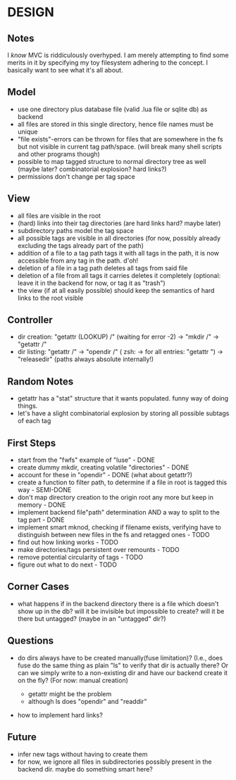 DESIGN
======

Notes
-----
I _know_ MVC is riddiculously overhyped. I am merely attempting to find some merits in it by specifying my toy filesystem adhering to the concept. I basically want to see what it's all about. 


Model
-----
- use one directory plus database file (valid .lua file or sqlite db) as backend
- all files are stored in this single directory, hence file names must be unique
- "file exists"-errors can be thrown for files that are somewhere in the fs but not visible in current tag path/space. (will break many shell scripts and other programs though)
- possible to map tagged structure to normal directory tree as well (maybe later? combinatorial explosion? hard links?)
- permissions don't change per tag space

View
----
- all files are visible in the root
- (hard) links into their tag directories (are hard links hard? maybe later)
- subdirectory paths model the tag space
- all possible tags are visible in all directories (for now, possibly already excluding the tags already part of the path)
- addition of a file to a tag path tags it with all tags in the path, it is now accessible from any tag in the path. d'oh!
- deletion of a file in a tag path deletes all tags from said file
- deletion of a file from all tags it carries deletes it completely (optional: leave it in the backend for now, or tag it as "trash")
- the view (if at all easily possible) should keep the semantics of hard links to the root visible

Controller
----------
- dir creation: "getattr (LOOKUP) /<newdir>" (waiting for error -2) -> "mkdir /<newdir>" -> "getattr /<newdir>"
- dir listing: "getattr /" -> "opendir /" ( zsh: -> for all entries: "getattr <entry>") -> "releasedir" (paths always absolute internally!)

Random Notes
------------
- getattr has a "stat" structure that it wants populated. funny way of doing things.
- let's have a slight combinatorial explosion by storing all possible subtags of each tag

First Steps
-----------
- start from the "fwfs" example of "luse" - DONE
- create dummy mkdir, creating volatile "directories" - DONE
- account for these in "opendir" - DONE (what about getattr?)
- create a function to filter path, to determine if a file in root is tagged this way - SEMI-DONE
- don't map directory creation to the origin root any more but keep in memory - DONE
- implement backend file"path" determination AND a way to split to the tag part - DONE
- implement smart mknod, checking if filename exists, verifying have to distinguish between new files in the fs and retagged ones - TODO
- find out how linking works - TODO
- make directories/tags persistent over remounts - TODO
- remove potential circularity of tags - TODO
- figure out what to do next - TODO


Corner Cases
------------
- what happens if in the backend directory there is a file which doesn't show up in the db? will it be invisible but impossible to create? will it be there but untagged? (maybe in an "untagged" dir?)

Questions
---------
- do dirs always have to be created manually(fuse limitation)? (I.e., does fuse do the same thing as plain "ls" to verify that dir is actually there? Or can we simply write to a non-existing dir and have our backend create it on the fly? (For now: manual creation)
    - getattr might be the problem
    - although ls does "opendir" and "readdir"

- how to implement hard links?

Future
------
- infer new tags without having to create them
- for now, we ignore all files in subdirectories possibly present in the backend dir. maybe do something smart here?

